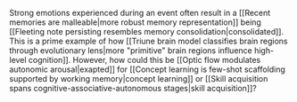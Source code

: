 Strong emotions experienced during an event often result in a [[Recent memories are malleable|more robust memory representation]] being [[Fleeting note persisting resembles memory consolidation|consolidated]]. This is a prime example of how [[Triune brain model classifies brain regions through evolutionary lens|more "primitive" brain regions influence high-level cognition]]. However, how could this be [[Optic flow modulates autonomic arousal|exapted]] for [[Concept learning is few-shot scaffolding supported by working memory|concept learning]] or [[Skill acquisition spans cognitive-associative-autonomous stages|skill acquisition]]?